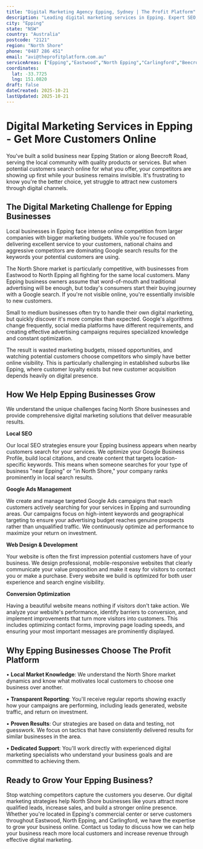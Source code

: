 ```yaml
---
title: "Digital Marketing Agency Epping, Sydney | The Profit Platform"
description: "Leading digital marketing services in Epping. Expert SEO, Google Ads & web design for North Shore businesses. Call 0487 286 451 for a free consultation."
city: "Epping"
state: "NSW"
country: "Australia"
postcode: "2121"
region: "North Shore"
phone: "0487 286 451"
email: "avi@theprofitplatform.com.au"
serviceAreas: ["Epping","Eastwood","North Epping","Carlingford","Beecroft"]
coordinates:
  lat: -33.7725
  lng: 151.0820
draft: false
dateCreated: 2025-10-21
lastUpdated: 2025-10-21
---
```


<script type="application/ld+json">
{
  "@context": "https://schema.org",
  "@type": "LocalBusiness",
  "@id": "https://theprofitplatform.com.au/locations/epping/",
  "name": "The Profit Platform",
  "description": "Leading digital marketing services in Epping. Expert SEO, Google Ads & web design for North Shore businesses. Call 0487 286 451 for a free consultation.",
  "url": "https://theprofitplatform.com.au/locations/epping/",
  "telephone": "0487 286 451",
  "email": "avi@theprofitplatform.com.au",
  "address": {
    "@type": "PostalAddress",
    "addressLocality": "Epping",
    "addressRegion": "NSW",
    "postalCode": "2121",
    "addressCountry": "AU"
  },
  "areaServed": {
    "@type": "City",
    "name": "Epping"
  },
  "priceRange": "$$",
  "openingHours": "Mo-Fr 09:00-18:00",
  "sameAs": [
    "https://www.facebook.com/theprofitplatform",
    "https://www.linkedin.com/company/theprofitplatform",
    "https://twitter.com/profitplatform"
  ],
  "geo": {
    "@type": "GeoCoordinates"
  }
}
</script>


# Digital Marketing Services in Epping - Get More Customers Online

You've built a solid business near Epping Station or along Beecroft Road, serving the local community with quality products or services. But when potential customers search online for what you offer, your competitors are showing up first while your business remains invisible. It's frustrating to know you're the better choice, yet struggle to attract new customers through digital channels.

## The Digital Marketing Challenge for Epping Businesses

Local businesses in Epping face intense online competition from larger companies with bigger marketing budgets. While you're focused on delivering excellent service to your customers, national chains and aggressive competitors are dominating Google search results for the keywords your potential customers are using.

The North Shore market is particularly competitive, with businesses from Eastwood to North Epping all fighting for the same local customers. Many Epping business owners assume that word-of-mouth and traditional advertising will be enough, but today's consumers start their buying journey with a Google search. If you're not visible online, you're essentially invisible to new customers.

Small to medium businesses often try to handle their own digital marketing, but quickly discover it's more complex than expected. Google's algorithms change frequently, social media platforms have different requirements, and creating effective advertising campaigns requires specialized knowledge and constant optimization.

The result is wasted marketing budgets, missed opportunities, and watching potential customers choose competitors who simply have better online visibility. This is particularly challenging in established suburbs like Epping, where customer loyalty exists but new customer acquisition depends heavily on digital presence.

## How We Help Epping Businesses Grow

We understand the unique challenges facing North Shore businesses and provide comprehensive digital marketing solutions that deliver measurable results.

**Local SEO**

Our local SEO strategies ensure your Epping business appears when nearby customers search for your services. We optimize your Google Business Profile, build local citations, and create content that targets location-specific keywords. This means when someone searches for your type of business "near Epping" or "in North Shore," your company ranks prominently in local search results.

**Google Ads Management**

We create and manage targeted Google Ads campaigns that reach customers actively searching for your services in Epping and surrounding areas. Our campaigns focus on high-intent keywords and geographical targeting to ensure your advertising budget reaches genuine prospects rather than unqualified traffic. We continuously optimize ad performance to maximize your return on investment.

**Web Design & Development**

Your website is often the first impression potential customers have of your business. We design professional, mobile-responsive websites that clearly communicate your value proposition and make it easy for visitors to contact you or make a purchase. Every website we build is optimized for both user experience and search engine visibility.

**Conversion Optimization**

Having a beautiful website means nothing if visitors don't take action. We analyze your website's performance, identify barriers to conversion, and implement improvements that turn more visitors into customers. This includes optimizing contact forms, improving page loading speeds, and ensuring your most important messages are prominently displayed.

## Why Epping Businesses Choose The Profit Platform

• **Local Market Knowledge**: We understand the North Shore market dynamics and know what motivates local customers to choose one business over another.

• **Transparent Reporting**: You'll receive regular reports showing exactly how your campaigns are performing, including leads generated, website traffic, and return on investment.

• **Proven Results**: Our strategies are based on data and testing, not guesswork. We focus on tactics that have consistently delivered results for similar businesses in the area.

• **Dedicated Support**: You'll work directly with experienced digital marketing specialists who understand your business goals and are committed to achieving them.

## Ready to Grow Your Epping Business?

Stop watching competitors capture the customers you deserve. Our digital marketing strategies help North Shore businesses like yours attract more qualified leads, increase sales, and build a stronger online presence. Whether you're located in Epping's commercial center or serve customers throughout Eastwood, North Epping, and Carlingford, we have the expertise to grow your business online. Contact us today to discuss how we can help your business reach more local customers and increase revenue through effective digital marketing.